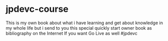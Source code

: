 # jpdevc-course
This is my own book about what i have learning and get about knowledge in my whole life but i send to you this special quickly start owner book as bibliography on the Internet If you want Go Live as well #jpdevc
